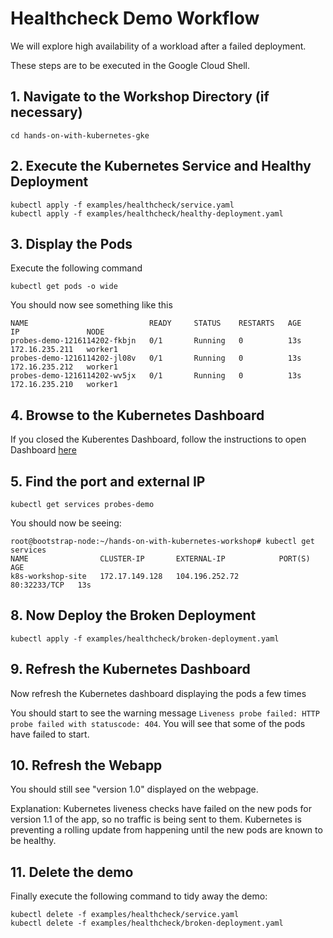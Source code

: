 # Healthcheck Demo Workflow

We will explore high availability of a workload after a failed deployment.  

These steps are to be executed in the Google Cloud Shell.

## 1. Navigate to the Workshop Directory (if necessary)  

```
cd hands-on-with-kubernetes-gke
```

## 2. Execute the Kubernetes Service and Healthy Deployment

```
kubectl apply -f examples/healthcheck/service.yaml
kubectl apply -f examples/healthcheck/healthy-deployment.yaml
```

## 3. Display the Pods

Execute the following command

```
kubectl get pods -o wide
```

You should now see something like this

```
NAME                           READY     STATUS    RESTARTS   AGE       IP               NODE
probes-demo-1216114202-fkbjn   0/1       Running   0          13s       172.16.235.211   worker1
probes-demo-1216114202-jl08v   0/1       Running   0          13s       172.16.235.212   worker1
probes-demo-1216114202-wv5jx   0/1       Running   0          13s       172.16.235.210   worker1
```

## 4. Browse to the Kubernetes Dashboard

If you closed the Kuberentes Dashboard, follow the instructions to open Dashboard [here](https://github.com/apprenda/hands-on-with-kubernetes-gke/blob/master/docs/3-build-cluster.md)

## 5. Find the port and external IP

```
kubectl get services probes-demo
```

You should now be seeing:

```
root@bootstrap-node:~/hands-on-with-kubernetes-workshop# kubectl get services
NAME                CLUSTER-IP       EXTERNAL-IP            PORT(S)        AGE
k8s-workshop-site   172.17.149.128   104.196.252.72         80:32233/TCP   13s
```

## 8. Now Deploy the Broken Deployment

```
kubectl apply -f examples/healthcheck/broken-deployment.yaml
```

## 9. Refresh the Kubernetes Dashboard

Now refresh the Kubernetes dashboard displaying the pods a few times

You should start to see the warning message `Liveness probe failed: HTTP probe failed with statuscode: 404`. You will see that some of the pods have failed to start.

## 10. Refresh the Webapp

You should still see "version 1.0" displayed on the webpage.

Explanation: Kubernetes liveness checks have failed on the new pods for version 1.1 of the app, so no traffic is being sent to them. Kubernetes is preventing a rolling update from happening until the new pods are known to be healthy.

## 11. Delete the demo

Finally execute the following command to tidy away the demo:

```
kubectl delete -f examples/healthcheck/service.yaml
kubectl delete -f examples/healthcheck/broken-deployment.yaml
```
